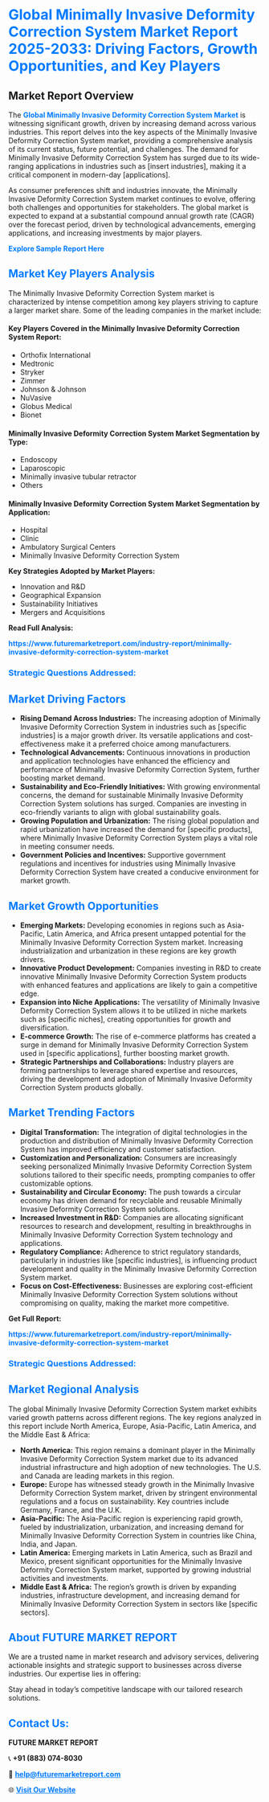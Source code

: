 <h1 style="color: #007BFF;">Global Minimally Invasive Deformity Correction System Market Report 2025-2033: Driving Factors, Growth Opportunities, and Key Players</h1>

<section id="overview">
<h2>Market Report Overview</h2>
<p>The <a href="https://www.futuremarketreport.com/industry-report/minimally-invasive-deformity-correction-system-market" style="color: #007BFF; text-decoration: none;"><strong>Global Minimally Invasive Deformity Correction System Market</strong></a> is witnessing significant growth, driven by increasing demand across various industries. This report delves into the key aspects of the Minimally Invasive Deformity Correction System market, providing a comprehensive analysis of its current status, future potential, and challenges. The demand for Minimally Invasive Deformity Correction System has surged due to its wide-ranging applications in industries such as [insert industries], making it a critical component in modern-day [applications].</p>
<p>As consumer preferences shift and industries innovate, the Minimally Invasive Deformity Correction System market continues to evolve, offering both challenges and opportunities for stakeholders. The global market is expected to expand at a substantial compound annual growth rate (CAGR) over the forecast period, driven by technological advancements, emerging applications, and increasing investments by major players.</p>
</section>

<section id="overview">
<p><a href="https://www.futuremarketreport.com/request-sample/reportId=124104" style="color: #007BFF; text-decoration: none;"><strong>Explore Sample Report Here</strong></a></p>
</section>

<section id="key-players">
<h2 style="color: #007BFF;">Market Key Players Analysis</h2>
<p>The Minimally Invasive Deformity Correction System market is characterized by intense competition among key players striving to capture a larger market share. Some of the leading companies in the market include:</p>
<h4>Key Players Covered in the Minimally Invasive Deformity Correction System Report:</h4>
<ul><li>Orthofix International</li><li>Medtronic</li><li>Stryker</li><li>Zimmer</li><li>Johnson &amp; Johnson</li><li>NuVasive</li><li>Globus Medical</li><li>Bionet</li></ul>
<h4>Minimally Invasive Deformity Correction System Market Segmentation by Type:</h4>
<ul><li>Endoscopy</li><li>Laparoscopic</li><li>Minimally invasive tubular retractor</li><li>Others</li></ul>

<h4>Minimally Invasive Deformity Correction System Market Segmentation by Application:</h4>
<ul><li>Hospital</li><li>Clinic</li><li>Ambulatory Surgical Centers</li><li>Minimally Invasive Deformity Correction System</li></ul>
<p><strong>Key Strategies Adopted by Market Players:</strong></p>
<ul>
<li>Innovation and R&D</li>
<li>Geographical Expansion</li>
<li>Sustainability Initiatives</li>
<li>Mergers and Acquisitions</li>
</ul>
</section>

<section>
<p><strong>Read Full Analysis: </strong></p><a href="https://www.futuremarketreport.com/industry-report/minimally-invasive-deformity-correction-system-market" style="color: #007BFF; text-decoration: none;"><strong>https://www.futuremarketreport.com/industry-report/minimally-invasive-deformity-correction-system-market</strong></a>
<h3 style="color: #007BFF;">Strategic Questions Addressed:</h3>
</section>

<section id="driving-factors">
<h2 style="color: #007BFF;">Market Driving Factors</h2>
<ul>
<li><strong>Rising Demand Across Industries:</strong> The increasing adoption of Minimally Invasive Deformity Correction System in industries such as [specific industries] is a major growth driver. Its versatile applications and cost-effectiveness make it a preferred choice among manufacturers.</li>
<li><strong>Technological Advancements:</strong> Continuous innovations in production and application technologies have enhanced the efficiency and performance of Minimally Invasive Deformity Correction System, further boosting market demand.</li>
<li><strong>Sustainability and Eco-Friendly Initiatives:</strong> With growing environmental concerns, the demand for sustainable Minimally Invasive Deformity Correction System solutions has surged. Companies are investing in eco-friendly variants to align with global sustainability goals.</li>
<li><strong>Growing Population and Urbanization:</strong> The rising global population and rapid urbanization have increased the demand for [specific products], where Minimally Invasive Deformity Correction System plays a vital role in meeting consumer needs.</li>
<li><strong>Government Policies and Incentives:</strong> Supportive government regulations and incentives for industries using Minimally Invasive Deformity Correction System have created a conducive environment for market growth.</li>
</ul>
</section>

<section id="growth-opportunities">
<h2 style="color: #007BFF;">Market Growth Opportunities</h2>
<ul>
<li><strong>Emerging Markets:</strong> Developing economies in regions such as Asia-Pacific, Latin America, and Africa present untapped potential for the Minimally Invasive Deformity Correction System market. Increasing industrialization and urbanization in these regions are key growth drivers.</li>
<li><strong>Innovative Product Development:</strong> Companies investing in R&D to create innovative Minimally Invasive Deformity Correction System products with enhanced features and applications are likely to gain a competitive edge.</li>
<li><strong>Expansion into Niche Applications:</strong> The versatility of Minimally Invasive Deformity Correction System allows it to be utilized in niche markets such as [specific niches], creating opportunities for growth and diversification.</li>
<li><strong>E-commerce Growth:</strong> The rise of e-commerce platforms has created a surge in demand for Minimally Invasive Deformity Correction System used in [specific applications], further boosting market growth.</li>
<li><strong>Strategic Partnerships and Collaborations:</strong> Industry players are forming partnerships to leverage shared expertise and resources, driving the development and adoption of Minimally Invasive Deformity Correction System products globally.</li>
</ul>
</section>

<section id="trending-factors">
<h2 style="color: #007BFF;">Market Trending Factors</h2>
<ul>
<li><strong>Digital Transformation:</strong> The integration of digital technologies in the production and distribution of Minimally Invasive Deformity Correction System has improved efficiency and customer satisfaction.</li>
<li><strong>Customization and Personalization:</strong> Consumers are increasingly seeking personalized Minimally Invasive Deformity Correction System solutions tailored to their specific needs, prompting companies to offer customizable options.</li>
<li><strong>Sustainability and Circular Economy:</strong> The push towards a circular economy has driven demand for recyclable and reusable Minimally Invasive Deformity Correction System solutions.</li>
<li><strong>Increased Investment in R&D:</strong> Companies are allocating significant resources to research and development, resulting in breakthroughs in Minimally Invasive Deformity Correction System technology and applications.</li>
<li><strong>Regulatory Compliance:</strong> Adherence to strict regulatory standards, particularly in industries like [specific industries], is influencing product development and quality in the Minimally Invasive Deformity Correction System market.</li>
<li><strong>Focus on Cost-Effectiveness:</strong> Businesses are exploring cost-efficient Minimally Invasive Deformity Correction System solutions without compromising on quality, making the market more competitive.</li>
</ul>
</section>

<section>
<p><strong>Get Full Report: </strong></p><a href="https://www.futuremarketreport.com/industry-report/minimally-invasive-deformity-correction-system-market" style="color: #007BFF; text-decoration: none;"><strong>https://www.futuremarketreport.com/industry-report/minimally-invasive-deformity-correction-system-market</strong></a>
<h3 style="color: #007BFF;">Strategic Questions Addressed:</h3>
</section>


<section id="regional-analysis">
<h2 style="color: #007BFF;">Market Regional Analysis</h2>
<p>The global Minimally Invasive Deformity Correction System market exhibits varied growth patterns across different regions. The key regions analyzed in this report include North America, Europe, Asia-Pacific, Latin America, and the Middle East & Africa:</p>
<ul>
<li><strong>North America:</strong> This region remains a dominant player in the Minimally Invasive Deformity Correction System market due to its advanced industrial infrastructure and high adoption of new technologies. The U.S. and Canada are leading markets in this region.</li>
<li><strong>Europe:</strong> Europe has witnessed steady growth in the Minimally Invasive Deformity Correction System market, driven by stringent environmental regulations and a focus on sustainability. Key countries include Germany, France, and the U.K.</li>
<li><strong>Asia-Pacific:</strong> The Asia-Pacific region is experiencing rapid growth, fueled by industrialization, urbanization, and increasing demand for Minimally Invasive Deformity Correction System in countries like China, India, and Japan.</li>
<li><strong>Latin America:</strong> Emerging markets in Latin America, such as Brazil and Mexico, present significant opportunities for the Minimally Invasive Deformity Correction System market, supported by growing industrial activities and investments.</li>
<li><strong>Middle East & Africa:</strong> The region’s growth is driven by expanding industries, infrastructure development, and increasing demand for Minimally Invasive Deformity Correction System in sectors like [specific sectors].</li>
</ul>
</section>

<footer>
<h2 style="color: #007BFF;">About FUTURE MARKET REPORT</h2>
<p>We are a trusted name in market research and advisory services, delivering actionable insights and strategic support to businesses across diverse industries. Our expertise lies in offering:</p>

<p>Stay ahead in today’s competitive landscape with our tailored research solutions.</p>

<h2 style="color: #007BFF;">Contact Us:</h2>
<p><strong>FUTURE MARKET REPORT</strong></p>
<p>📞 <strong>+91 (883) 074-8030</strong></p>
<p>📧 <strong><a href="mailto:help@futuremarketreport.com" style="color: #007BFF;">help@futuremarketreport.com</a></strong></p>
<p>🌐 <strong><a href="https://www.futuremarketreport.com/" style="color: #007BFF;">Visit Our Website</a></strong></p>
</footer>